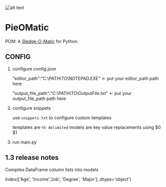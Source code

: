 ![alt text](https://the80port.com/cdn/logos/som75-1.png "pom") 
# PieOMatic

POM: A [Sledge-O-Matic](https://github.com/tmnkopp/sledgeomatic) for Python.


## CONFIG
1. configure config.json

    "editor_path":"C:\\PATH\\TO\\NOTEPAD.EXE"  <- put your editor_path path here
    
    "output_file_path":"C:\\PATH\\TO\\OutputFile.txt"   <- put your output_file_path path here

2. configure snippets

    use `snippets.txt` to configure custom templates
    
    templates are `%% delimited`
    models are key value replacements using $0 $1
    
3. run main.py
 
## 1.3 release notes
Compiles DataFrame column lists into models   

Index(['Age', 'Income','Job', 'Degree', 'Major'],
      dtype='object')
      
      

